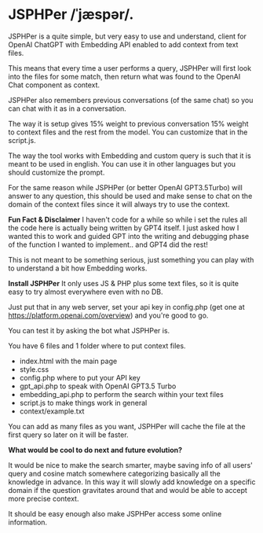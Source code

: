 # JSPHPer /ˈjæspər/.
JSPHPer is a quite simple, but very easy to use and understand, client for OpenAI ChatGPT with Embedding API enabled to add context from text files. 

This means that every time a user performs a query, JSPHPer will first look into the files for some match, then return what was found to the OpenAI Chat component as context.

JSPHPer also remembers previous conversations (of the same chat) so you can chat with it as in a conversation.

The way it is setup gives 15% weight to previous conversation 15% weight to context files and the rest from the model. You can customize that in the script.js.

The way the tool works with Embedding and custom query is such that it is meant to be used in english. You can use it in other languages but you should customize the prompt.

For the same reason while JSPHPer (or better OpenAI GPT3.5Turbo) will answer to any question, this should be used and make sense to chat on the domain of the context files since it will always try to use the context.

**Fun Fact & Disclaimer**
I haven't code for a while so while i set the rules all the code here is actually being written by GPT4 itself. I just asked how I wanted this to work and guided GPT into the writing and debugging phase of the function I wanted to implement.. and GPT4 did the rest!

This is not meant to be something serious, just something you can play with to understand a bit how Embedding works.

**Install JSPHPer**
It only uses JS &amp; PHP plus some text files, so it is quite easy to try almost everywhere even with no DB.

Just put that in any web server, set your api key in config.php (get one at https://platform.openai.com/overview) and you're good to go.

You can test it by asking the bot what JSPHPer is.

You have 6 files and 1 folder where to put context files.

- index.html with the main page
- style.css 
- config.php where to put your API key
- gpt_api.php to speak with OpenAI GPT3.5 Turbo
- embedding_api.php to perform the search within your text files
- script.js to make things work in general
- context/example.txt

You can add as many files as you want, JSPHPer will cache the file at the first query so later on it will be faster.

**What would be cool to do next and future evolution?**

It would be nice to make the search smarter, maybe saving info of all users' query and cosine match somewhere categorizing basically all the knowledge in advance.  In this way it will slowly add knowledge on a specific domain if the question gravitates around that and would be able to accept more precise context.

It should be easy enough also make JSPHPer access some online information.
